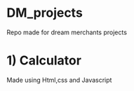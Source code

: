 # DM_projects
Repo made for dream merchants projects
# 1) Calculator
Made using Html,css and Javascript